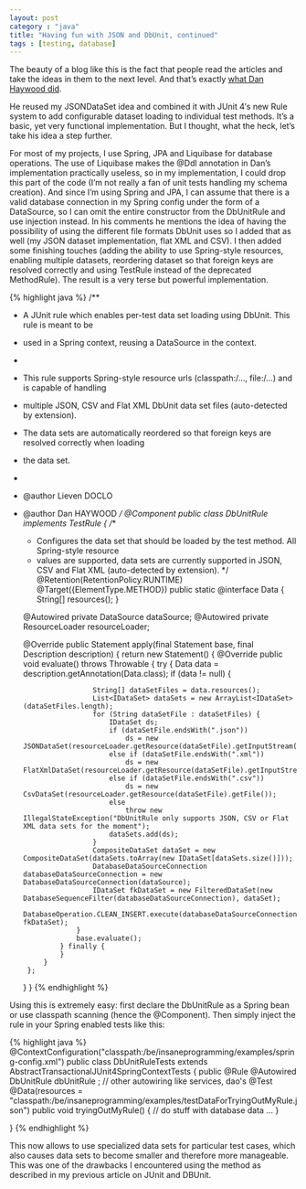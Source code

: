 ```yaml
---
layout: post
category : "java"
title: "Having fun with JSON and DbUnit, continued"
tags : [testing, database]
---
```


The beauty of a blog like this is the fact that people read the articles and take the ideas in them to the next level. And that’s exactly [what Dan Haywood did](http://danhaywood.com/2011/12/20/db-unit-testing-with-dbunit-json-hsqldb-and-junit-rules/).

He reused my JSONDataSet idea and combined it with JUnit 4′s new Rule system to add configurable dataset loading to individual test methods. It’s a basic, yet very functional implementation. But I thought, what the heck, let’s take his idea a step further.

For most of my projects, I use Spring, JPA and Liquibase for database operations. The use of Liquibase makes the @Ddl annotation in Dan’s implementation practically useless, so in my implementation, I could drop this part of the code (I’m not really a fan of unit tests handling my schema creation). And since I’m using Spring and JPA, I can assume that there is a valid database connection in my Spring config under the form of a DataSource, so I can omit the entire constructor from the DbUnitRule and use injection instead. In his comments he mentions the idea of having the possibility of using the different file formats DbUnit uses so I added that as well (my JSON dataset implementation, flat XML and CSV). I then added some finishing touches (adding the ability to use Spring-style resources, enabling multiple datasets, reordering dataset so that foreign keys are resolved correctly and using TestRule instead of the deprecated MethodRule). The result is a very terse but powerful implementation.<!--more-->


{% highlight java %}
/**
 * A JUnit rule which enables per-test data set loading using DbUnit. This rule is meant to be
 * used in a Spring context, reusing a DataSource in the context.
 *
 * This rule supports Spring-style resource urls (classpath:/..., file:/...) and is capable of handling
 * multiple JSON, CSV and Flat XML DbUnit data set files (auto-detected by extension).
 * The data sets are automatically reordered so that foreign keys are resolved correctly when loading
 * the data set.
 *
 * @author Lieven DOCLO
 * @author Dan HAYWOOD
 */
@Component
public class DbUnitRule implements TestRule {
    /**
     * Configures the data set that should be loaded by the test method. All Spring-style resource
     * values are supported, data sets are currently supported in JSON, CSV and Flat XML (auto-detected by extension).
     */
    @Retention(RetentionPolicy.RUNTIME)
    @Target({ElementType.METHOD})
    public static @interface Data {
        String[] resources();
    }

    @Autowired
    private DataSource dataSource;
    @Autowired
    private ResourceLoader resourceLoader;

    @Override
    public Statement apply(final Statement base, final Description description) {
        return new Statement() {
            @Override
            public void evaluate() throws Throwable {
                try {
                    Data data = description.getAnnotation(Data.class);
                    if (data != null) {

                        String[] dataSetFiles = data.resources();
                        List<IDataSet> dataSets = new ArrayList<IDataSet>(dataSetFiles.length);
                        for (String dataSetFile : dataSetFiles) {
                            IDataSet ds;
                            if (dataSetFile.endsWith(".json"))
                                ds = new JSONDataSet(resourceLoader.getResource(dataSetFile).getInputStream());
                            else if (dataSetFile.endsWith(".xml"))
                                ds = new FlatXmlDataSet(resourceLoader.getResource(dataSetFile).getInputStream());
                            else if (dataSetFile.endsWith(".csv"))
                                ds = new CsvDataSet(resourceLoader.getResource(dataSetFile).getFile());
                            else
                                throw new IllegalStateException("DbUnitRule only supports JSON, CSV or Flat XML data sets for the moment");
                            dataSets.add(ds);
                        }
                        CompositeDataSet dataSet = new CompositeDataSet(dataSets.toArray(new IDataSet[dataSets.size()]));
                        DatabaseDataSourceConnection databaseDataSourceConnection = new DatabaseDataSourceConnection(dataSource);
                        IDataSet fkDataSet = new FilteredDataSet(new DatabaseSequenceFilter(databaseDataSourceConnection), dataSet);
                        DatabaseOperation.CLEAN_INSERT.execute(databaseDataSourceConnection, fkDataSet);
                    }
                    base.evaluate();
                } finally {
                }
            }
        };
    }
}
{% endhighlight %}

Using this is extremely easy: first declare the DbUnitRule as a Spring bean or use classpath scanning (hence the @Component). Then simply inject the rule in your Spring enabled tests like this:

{% highlight java %}
@ContextConfiguration("classpath:/be/insaneprogramming/examples/spring-config.xml")
public class DbUnitRuleTests extends AbstractTransactionalJUnit4SpringContextTests {
    public @Rule @Autowired DbUnitRule dbUnitRule ;
    // other autowiring like services, dao's
    @Test
    @Data(resources = "classpath:/be/insaneprogramming/examples/testDataForTryingOutMyRule.json")
    public void tryingOutMyRule() {
        // do stuff with database data
        ...
    }

}
{% endhighlight %}

This now allows to use specialized data sets for particular test cases, which also causes data sets to become smaller and therefore more manageable. This was one of the drawbacks I encountered using the method as described in my previous article on JUnit and DBUnit.
